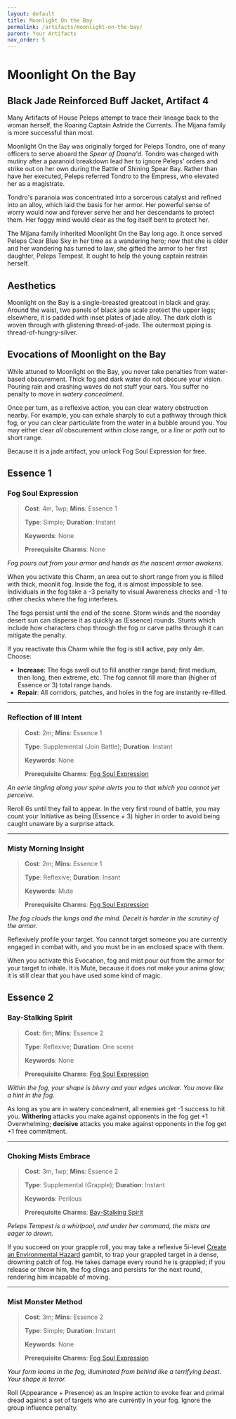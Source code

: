 ```yaml
---
layout: default
title: Moonlight On the Bay
permalink: /artifacts/moonlight-on-the-bay/
parent: Your Artifacts
nav_order: 5
---
```


# Moonlight On the Bay

## Black Jade Reinforced Buff Jacket, Artifact 4

Many Artifacts of House Peleps attempt to trace their lineage back to the woman
herself, the Roaring Captain Astride the Currents. The Mijana family is more
successful than most.

Moonlight On the Bay was originally forged for Peleps Tondro, one of many
officers to serve aboard the _Spear of Daana'd_. Tondro was charged with mutiny
after a paranoid breakdown lead her to ignore Peleps' orders and strike out on
her own during the Battle of Shining Spear Bay. Rather than have her executed,
Peleps referred Tondro to the Empress, who elevated her as a magistrate.

Tondro's paranoia was concentrated into a sorcerous catalyst and refined into
an alloy, which laid the basis for her armor. Her powerful sense of worry would
now and forever serve her and her descendants to protect them. Her foggy mind
would clear as the fog itself bent to protect her.

The Mijana family inherited Moonlight On the Bay long ago. It once served Peleps
Clear Blue Sky in her time as a wandering hero; now that she is older and her
wandering has turned to law, she gifted the armor to her first daughter, Peleps
Tempest. It ought to help the young captain restrain herself.

## Aesthetics

Moonlight on the Bay is a single-breasted greatcoat in black and gray. Around
the waist, two panels of black jade scale protect the upper legs; elsewhere, it
is padded with inset plates of jade alloy. The dark cloth is woven through with
glistening thread-of-jade. The outermost piping is thread-of-hungry-silver.

## Evocations of Moonlight on the Bay

While attuned to Moonlight on the Bay, you never take penalties from water-based
obscurement. Thick fog and dark water do not obscure your vision. Pouring rain
and crashing waves do not stuff your ears. You suffer no penalty to move in
_watery concealment_.

Once per turn, as a reflexive action, you can clear watery obstruction nearby.
For example, you can exhale sharply to cut a pathway through thick fog, or you
can clear particulate from the water in a bubble around you. You may either
clear _all_ obscurement within close range, or a _line_ or _path_ out to short
range.

Because it is a jade artifact, you unlock Fog Soul Expression for free.

## Essence 1

### Fog Soul Expression

> **Cost**: 4m, 1wp; **Mins**: Essence 1
>
> **Type**: Simple; **Duration**: Instant
>
> **Keywords**: None
>
> **Prerequisite Charms**: None

_Fog pours out from your armor and hands as the nascent armor awakens._

When you activate this Charm, an area out to short range from you is filled with
thick, moonlit fog. Inside the fog, it is almost impossible to see. Individuals
in the fog take a -3 penalty to visual Awareness checks and -1 to other checks
where the fog interferes.

The fogs persist until the end of the scene. Storm winds and the noonday desert
sun can disperse it as quickly as (Essence) rounds. Stunts which include how
characters chop through the fog or carve paths through it can mitigate the
penalty.

If you reactivate this Charm while the fog is still active, pay only 4m. Choose:

- **Increase**: The fogs swell out to fill another range band; first medium,
  then long, then extreme, etc. The fog cannot fill more than (higher of
  Essence or 3) total range bands.
- **Repair**: All corridors, patches, and holes in the fog are instantly
  re-filled.

***

### Reflection of Ill Intent

> **Cost**: 2m; **Mins**: Essence 1
>
> **Type**: Supplemental (Join Battle); **Duration**: Instant
>
> **Keywords**: None
>
> **Prerequisite Charms**: [Fog Soul Expression](#fog-soul-expression)

_An eerie tingling along your spine alerts you to that which you cannot_
_yet perceive._

Reroll 6s until they fail to appear. In the very first round of battle, you may
count your Initiative as being (Essence + 3) higher in order to avoid being
caught unaware by a surprise attack.

***

### Misty Morning Insight

> **Cost**: 2m; **Mins**: Essence 1
>
> **Type**: Reflexive; **Duration**: Insant
>
> **Keywords**: Mute
>
> **Prerequisite Charms**: [Fog Soul Expression](#fog-soul-expression)

_The fog clouds the lungs and the mind. Deceit is harder in the scrutiny of_
_the armor._

Reflexively profile your target. You cannot target someone you are currently
engaged in combat with, and you must be in an enclosed space with them.

When you activate this Evocation, fog and mist pour out from the armor for your
target to inhale. It is Mute, because it does not make your anima glow; it is
still clear that you have used some kind of magic.

## Essence 2

### Bay-Stalking Spirit

> **Cost**: 6m; **Mins**: Essence 2
>
> **Type**: Reflexive; **Duration**: One scene
>
> **Keywords**: None
>
> **Prerequisite Charms**: [Fog Soul Expression](#fog-soul-expression)

_Within the fog, your shape is blurry and your edges unclear. You move like a_
_hint in the fog._

As long as you are in watery concealment, all enemies get -1 success to hit you.
**Withering** attacks you make against opponents in the fog get +1 Overwhelming;
**decisive** attacks you make against opponents in the fog get +1 free
commitment.

***

### Choking Mists Embrace

> **Cost**: 3m, 1wp; **Mins**: Essence 2
>
> **Type**: Supplemental (Grapple); **Duration**: Instant
>
> **Keywords**: Perilous
>
> **Prerequisite Charms**: [Bay-Stalking Spirit](#bay-stalking-spirit)

_Peleps Tempest is a whirlpool, and under her command, the mists are eager to_
_drown._

If you succeed on your grapple roll, you may take a reflexive 5i-level
[Create an Environmental Hazard](/venture/systems/combat/gambits/#create-an-environmental-hazard)
gambit, to trap your grappled target in a dense, drowning patch of fog. He takes
damage every round he is grappled; if you release or throw him, the fog clings
and persists for the next round, rendering him incapable of moving.

***

### Mist Monster Method

> **Cost**: 3m; **Mins**: Essence 2
>
> **Type**: Simple; **Duration**: Instant
>
> **Keywords**: None
>
> **Prerequisite Charms**: [Fog Soul Expression](#fog-soul-expression)

_Your form looms in the fog, illuminated from behind like a terrifying beast._
_Your shape is terror._

Roll (Appearance + Presence) as an Inspire action to evoke fear and primal dread
against a set of targets who are currently in your fog. Ignore the group
influence penalty.
